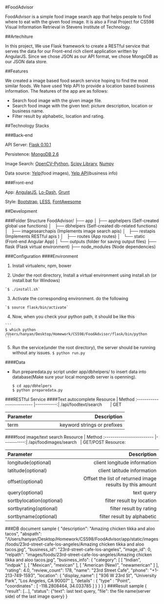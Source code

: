 #FoodAdvisor

FoodAdvisor is a simple food image search app that helps people to find where
to eat with the given food image. It is also a Final Project for CS598 Visual
Information Retrieval in Stevens Institute of Technology.

##Artechiture

In this project, We use Flask framework to create a RESTful service that serves the data for our Front-end rich client application written by AngularJS. Since we chose JSON as our API format, we chose MongoDB as our JSON data store.

##Features

We created a image based food search service hoping to find the most similar foods. We have used Yelp API to provide a location based business information. The features of the app are as follows:

- Search food image with the given image file.
- Search food image with the given text: picture description, location or business name.
- Filter result by alphabetic, location and rating.

##Technology Stacks

###Back-end

API Server: [Flask 0.10.1](http://flask.pocoo.org/)

Persistence: [MongoDB 2.6](https://www.mongodb.org/)

Image Search: [OpenCV-Python](http://docs.opencv.org/trunk/doc/py_tutorials/py_setup/py_table_of_contents_setup/py_table_of_contents_setup.html#py-table-of-content-setup), [Scipy Library](http://www.scipy.org/scipylib/index.html), [Numpy](http://www.numpy.org)

Data source: [Yelp](http://www.yelp.com)(food images), [Yelp API](http://api.yelp.com)(business info)

###Front-end

App: [AngularJS](http://angularjs.org/), [Lo-Dash](http://lodash.com/), [Grunt](http://gruntjs.com/)

Style: [Bootstrap](http://getbootstrap.com/), [LESS](http://lesscss.org/), [FontAwesome](http://fortawesome.github.io/Font-Awesome/)

##Development

###Folder Structure
    FoodAdvisor/
        ├── app
        │   ├── apphelpers        (Self-created global use functions)
        │   ├── dbhelpers         (Self-created db-related functions)
        │   ├── imagesearchapis   (Implements image search apis)
        │   ├── restapis          (Implements RESTful apis )
        │   ├── routes            (App routes)
        │   └── static            (Front-end Angular App)
        │   └── outputs           (folder for saving output files)
        ├── flask                 (Flask virtual environment)
        ├── node_modules          (Node dependencies)

###Configuration
####Environment

  1. Install virtualenv, npm, bower

  2. Under the root directory, Install a virtual environment using install.sh (or install.bat for Windows)

    `$ ./install.sh`

  3. Activate the corresponding environment. do the following

    `$ source flask/bin/activate`

  4. Now, when you check your python path, it should be like this

    ```
    $ which python
    /Users/hanyan/Desktop/Homework/CS598/FoodAdvisor/flask/bin/python
    ```
  5. Run the service(under the root directory), the server should be running without any issues.
    `$ python run.py`

####Data

  - Run preparedata.py script under app/dbhelpers/ to insert data into database(Make sure your local mongodb server is openning).

    ```
    $ cd app/dbhelpers
    $ python preparedata.py
    ```

###RESTful Service
####Text autocomplete
Resource                   |      Method
:------------------------- |-----------:|
/api/foodtext/search &nbsp;&nbsp;&nbsp;&nbsp;&nbsp;&nbsp;| GET

Parameter                  |Description
:------------------------- |-----------:|
term &nbsp;&nbsp;&nbsp;&nbsp;&nbsp;&nbsp;&nbsp;&nbsp;&nbsp;&nbsp;&nbsp;&nbsp;&nbsp;&nbsp;&nbsp;&nbsp;&nbsp;&nbsp;&nbsp;&nbsp;&nbsp;&nbsp;&nbsp;&nbsp;&nbsp;&nbsp;&nbsp;| keyword strings or prefixes

####food image/text search
Resource                   |      Method
:------------------------- |-----------:|
/api/foodimages/search &nbsp;    | GET/POST
Resource:

Parameter                  |Description
:------------------------- |-----------:|
longitude(optional) | client longitude information
latitude(optional) | client latitude information
offset(optional) | Offset the list of returned image results by this amount
query(optional) | text query
sortbylocation(optional) | filter result by location
sortbyrating(optional) | filter result by rating
sortbyname(optional) | filter result by alphabetic

###DB document sample
    {
        "description": "Amazing chicken tikka and aloo tacos",
        "abspath": "/Users/hanyan/Desktop/Homework/CS598/FoodAdvisor/app/static/images/foods/23rd-street-cafe-los-angeles/Amazing chicken tikka and aloo tacos.jpg",
        "business_id": "23rd-street-cafe-los-angeles",
        "image_id": 0,
        "relpath": "images/foods/23rd-street-cafe-los-angeles/Amazing chicken tikka and aloo tacos.jpg",
        "business_info": {
            "category": [
                [
                    "Indian",
                    "indpak"
                ],
                [
                    "Mexican",
                    "mexican"
                ],
                [
                    "American (New)",
                    "newamerican"
                ]
            ],
            "rating": 4.0,
            "review_count": 178,
            "name": "23rd Street Cafe",
            "phone": "+1-213-749-1593",
            "location": {
                "display_name": [
                    "936 W 23rd St",
                    "University Park",
                    "Los Angeles, CA 90007"
                ],
    			"details" : {
    				"type" : "Point",
    				"coordinates" : [
    					-118.2808464,
    					34.033785
    				]
    			}
            }
        }
    }
###Result sample
    {
        "result": [...],
        "status": {"text": last text query, "file": the file name(server side) of the last image query}
    }
